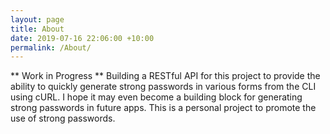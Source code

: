 ```yaml
---
layout: page
title: About
date: 2019-07-16 22:06:00 +10:00
permalink: /About/
---
```

** Work in Progress **
Building a RESTful API for this project to provide the ability to quickly generate strong passwords in various forms from the CLI using cURL. 
I hope it may even become a building block for generating strong passwords in future apps. This is a personal project to promote the use of strong passwords.
